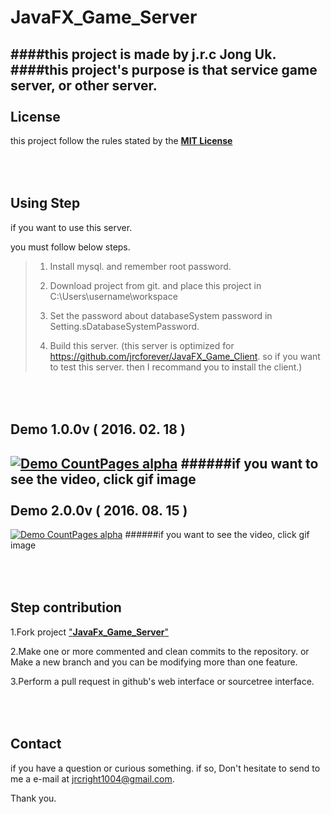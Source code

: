 # JavaFX_Game_Server
####this project is made by j.r.c Jong Uk.
####this project's purpose is that service game server, or other server.
<br></br>
License
---
this project follow the rules stated by the [**MIT License**](https://en.wikipedia.org/wiki/MIT_License)


<br></br>
Using Step
---
if you want to use this server.

you must follow below steps.

>1. Install mysql. and remember root password.
>
>2. Download project from git. and place this project in C:\Users\username\workspace
>
>3. Set the password about databaseSystem password in Setting.sDatabaseSystemPassword.
>
>4. Build this server. (this server is optimized for https://github.com/jrcforever/JavaFX_Game_Client. so if you want to test this server. then I recommand you to install the client.)

<br></br>
Demo 1.0.0v ( 2016. 02. 18 )
---
[![Demo CountPages alpha](https://j.gifs.com/QWpQMq.gif)](https://www.youtube.com/watch?v=FL4wDB9cNoI)
######if you want to see the video, click gif image
<br></br>
Demo 2.0.0v ( 2016. 08. 15 )
---
[![Demo CountPages alpha](https://j.gifs.com/Krj0qz.gif)](https://www.youtube.com/watch?v=nsrxQKbuJUc&feature=youtu.be&list=PL0bFPqEKbn-HNJvNN4sN0yYNrqEZ5iJzK)
######if you want to see the video, click gif image

<br></br>
Step contribution
---
1.Fork project ["**JavaFx_Game_Server**"](https://github.com/jrcforever/JavaFX_Game_Server)

2.Make one or more commented and clean commits to the repository. or Make a new branch and you can be modifying more than one feature.

3.Perform a pull request in github's web interface or sourcetree interface.

<br></br>
Contact
---
if you have a question or curious something. if so, Don't hesitate to send to me a e-mail at <jrcright1004@gmail.com>. 

Thank you.
